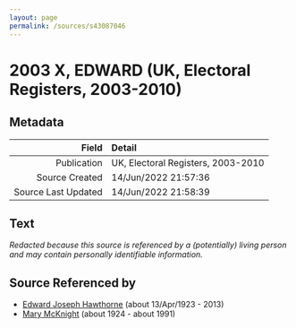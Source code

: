```yaml
---
layout: page
permalink: /sources/s43087046
---
```


# 2003 X, EDWARD (UK, Electoral Registers, 2003-2010)

## Metadata

Field | Detail
---:|:---
Publication | UK, Electoral Registers, 2003-2010
Source Created | 14/Jun/2022 21:57:36
Source Last Updated | 14/Jun/2022 21:58:39

## Text

_Redacted because this source is referenced by a (potentially) living person and may contain personally identifiable information._

## Source Referenced by

* [Edward Joseph Hawthorne](../people/@51411241@-edward-joseph-hawthorne-b1923-4-13-d2013.md) (about 13/Apr/1923 - 2013)
* [Mary McKnight](../people/@41720825@-mary-mcknight-b1924-d1991.md) (about 1924 - about 1991)
